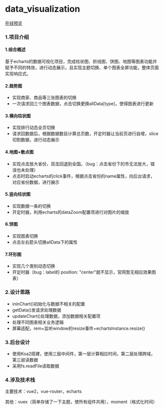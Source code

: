 # data_visualization

[在线预览](http://redvapour.top:51027/#/)

### 1.项目介绍

#### 1.综合概述

基于echarts的数据可视化项目，完成柱状图、折线图、饼图、地图等图表功能并赋予不同的特效，进行动态展示，且实现主题切换、单个图表全屏功能，整体页面实现响应式。

#### 2.趋势图

+ 实现商家、商品等三张图表的切换
+ 一次请求回三个图表数据，点击切换更换allData[type]，使得图表进行更新

#### 3.横向柱状图

* 实现排行动态全页切换
* 请求回数据后，根据数据数目计算总页数，开定时器让当前页进行自增，slice切割数据，进行动态展示

#### 4.地图+散点图

+ 实现点击放大省份，双击回退到全国。（bug：点击省份下的市无法放大，错误也未处理）
+ 点击时启动echarts的click事件，根据点击省份的name属性，向后台请求，对应省份数据，进行展示

#### 5.竖向柱状图

* 实现数据一条的切换
* 开定时器，利用echarts的dataZoom配置项进行对图片的缩放

#### 6.饼图

+ 实现图表切换
+ 点击左右箭头切换allData下的属性

#### 7.环形图

+ 实现几个类别动态切换
+ 开定时器（bug：label的 position: "center"就不显示，官网暂无相应效果图表）

### 2.设计思路

+ ininChart()初始化与数据不相关的配置
+ getData()发请求处理数据
+ updateChart()处理数据，添加数据相关配置项
+ 处理不同图表相关业务逻辑
+ 屏幕适配，rem+监听window的resize事件+echartsInstance.resize()

### 3.后台设计

+ 使用Koa2搭建，使用三层中间件，第一层计算相应时间，第二层处理跨域，第三层读数据
+ 采用fs.readFile读取数据

### 4.涉及技术栈

主要技术：vue2，vue-router，echarts

其他：vuex（简单存储了一下主题，使所有组件共用），moment（格式化时间）
